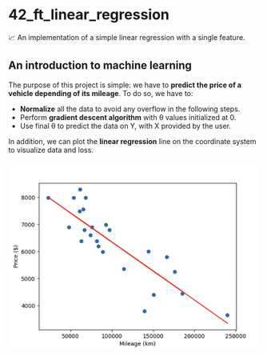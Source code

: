# 42_ft_linear_regression

 📈 An implementation of a simple linear regression with a single feature.

## An introduction to machine learning

The purpose of this project is simple: we have to **predict the price of a vehicle depending of its mileage**. To do so, we have to:

- **Normalize** all the data to avoid any overflow in the following steps.
- Perform **gradient descent algorithm** with θ values initialized at 0.
- Use final θ to predict the data on Y, with X provided by the user.

In addition, we can plot the **linear regression** line on the coordinate system to visualize data and loss.

<img src="https://raw.githubusercontent.com/julien-ctx/42_ft_linear_regression/master/assets/linear_regression.png">
